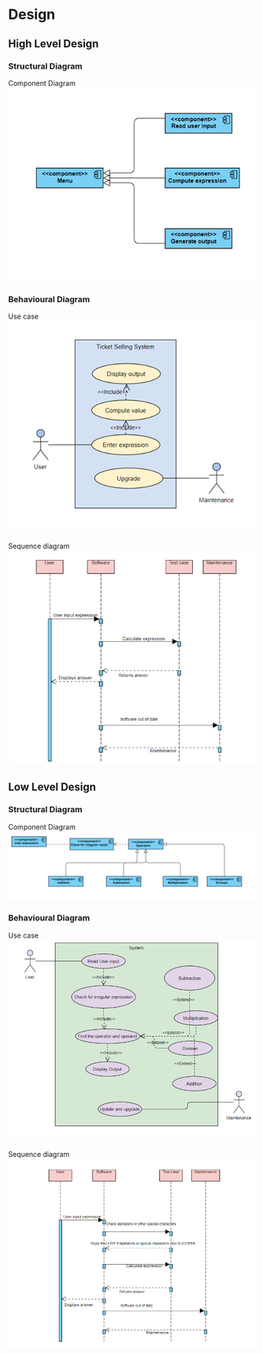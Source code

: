 # Design

## High Level Design

### Structural Diagram

Component Diagram
  ![Calculator_Component Diagram](https://github.com/AnnaroseK/MiniProjectC/blob/main/2_Design/Calculator%20component%20HLD.PNG)

### Behavioural Diagram

Use case
  ![Calculator Use Case Diagram](https://github.com/AnnaroseK/MiniProjectC/blob/main/2_Design/Calculator%20Use%20case%20HLD.PNG)
  
 Sequence diagram
  ![Calculator Sequence diagram](https://github.com/AnnaroseK/MiniProjectC/blob/main/2_Design/Calculator%20Sequence%20diagram%20HLD.PNG)


## Low Level Design

### Structural Diagram

 Component Diagram
  ![Calculator_component_diagram](https://github.com/AnnaroseK/MiniProjectC/blob/main/2_Design/Calculator%20component.PNG)
 
### Behavioural Diagram

 Use case
  ![Calculator Use case diagram](https://github.com/AnnaroseK/MiniProjectC/blob/main/2_Design/Calculator%20Use%20case%20LLD.PNG)
 
 Sequence diagram
  ![Calculator Sequence Diagram](https://github.com/AnnaroseK/MiniProjectC/blob/main/2_Design/Calculator%20Sequence%20diagram%20LLD.PNG)
